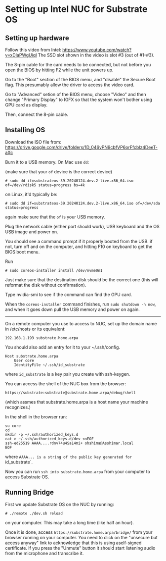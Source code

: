 # Setting up Intel NUC for Substrate OS

## Setting up hardware

Follow this video from Intel: https://www.youtube.com/watch?v=xDIaPWgUiqI
The SSD slot shown in the video is slot #3 (out of #1-#3).

The 8-pin cable for the card needs to be connected, but not before you open the BIOS by hitting F2 while the unit powers up.

Go to the "Boot" section of the BIOS menu, and "disable" the Secure Boot flag. This presumably allow the driver to access the video card.

Go to "Advanced" setion of the BIOS menu, choose "Video" and then change "Primary Display" to IGFX so that the system won't bother using GPU card as display.

Then, connect the 8-pin cable.

## Installing OS

Download the ISO file from: https://drive.google.com/drive/folders/1D_046vPN9cbfVP6orFfcblz4DeeT-aXc

Burn it to a USB memory. On Mac use `dd`:

(make sure that your `of` device is the correct device)

    # sudo dd if=substrateos-39.20240124.dev.2-live.x86_64.iso of=/dev/rdisk5 status=progress bs=4k

on Linux, it'd typically be:

    # sudo dd if=substrateos-39.20240124.dev.2-live.x86_64.iso of=/dev/sda status=progress

again make sure that the `of` is your USB memory.

Plug the network cable (either port should work), USB keyboard and the OS USB image and power on.

You should see a command prompt if it properly booted from the USB. if not, turn off and on the computer, and hitting F10 on keyboard to get the BIOS boot menu.

Run

    # sudo coreos-installer install /dev/nvme0n1

Just make sure that the destination disk should be the correct one (this will reformat the disk without confirmation).

Type nvidia-smi to see if the command can find the GPU card.

When the `coreos-installer` command finishes, run `sudo shutdown -h now`, and when it goes down pull the USB memory and power on again.

---
On a remote computer you use to access to NUC, set up the domain name in /etc/hosts or its equivalent:

```
192.168.1.193 substrate.home.arpa
```

You should also add an entry for it to your ~/.ssh/config.

```
Host substrate.home.arpa
    User core
    IdentityFile ~/.ssh/id_substrate
```

where `id_substrate` is a key pair you create with ssh-keygen.

You can access the shell of the NUC box from the browser:

`https://substrate:substrate@substrate.home.arpa/debug/shell`

(which assmes that substrate.home.arpa is a host name your machine recognizes.)

In the shell in the browser run:

```
su core
cd
mkdir -p ~/.ssh/authorized_keys.d
cat > ~/.ssh/authorized_keys.d/dev <<EOF
ssh-ed25519 AAAA....rdnv74u4Sa14mi+ ohshima@Asshimar.local
EOF
```

where `AAAA... is a string of the public key generated for `id_substrate`.

Now  you can run `ssh into substrate.home.arpa` from your computer to access Substrate OS.

## Running Bridge

First we update Substrate OS on the NUC by running:

    # ./remote ./dev.sh reload

on your computer. This may take a long time (like half an hour).

Once it is done, access `https://substrate.home.arpa/bridge/` from your browser running on your computer. You need to click on the "unsecure but access anyway" link to acknowledge that this is using aself-signed certificate. If you press the "Unmute" button it should start listening audio from the microphone and transcribe it.
